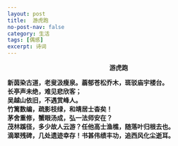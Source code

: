 ```yaml
---
layout: post
title:  游虎跑
no-post-nav: false
category: 生活
tags: [偶感]
excerpt: 诗词
---
```


**<center>游虎跑</center>**

**新茵染古道，老叟汲瘦泉。蓊郁苍松乔木，斑驳庙宇楼台。**  
**长亭声未绝，难见悲欣客；**  
**吴越山依旧，不遇赏峰人。**  
**竹篱数编，疏影枝绿，和靖居士杳矣！**  
**茅舍重修，蟹眼汤成，弘一法师安在？**  
**茂林蹊径，多少故人云游？任他高士渔樵，随落叶归根去也。**  
**滴翠残碑，几处遗迹幸存！书甚伟绩丰功，追西风化尘逝耳。**
